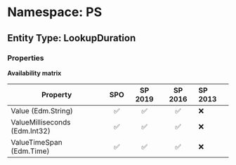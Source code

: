 # Namespace: PS

## Entity Type: LookupDuration

### Properties

**Availability matrix**

Property | SPO | SP 2019 | SP 2016 | SP 2013
----------|:---:|:-------:|:-------:|:-------
Value (Edm.String) | ✅ | ✅ | ✅ | ❌
ValueMilliseconds (Edm.Int32) | ✅ | ✅ | ✅ | ❌
ValueTimeSpan (Edm.Time) | ✅ | ✅ | ✅ | ❌